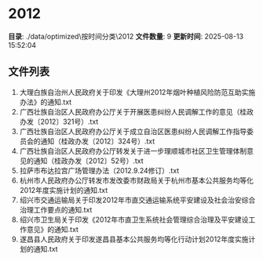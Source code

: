 # 2012

**目录**: ./data/optimized\按时间分类\2012
**文件数量**: 9
**更新时间**: 2025-08-13 15:52:04

## 文件列表

1. 大理白族自治州人民政府关于印发《大理州2012年烟叶种植风险防范互助实施办法》的通知.txt
2. 广西壮族自治区人民政府办公厅关于开展医患纠纷人民调解工作的意见（桂政办发〔2012〕321号）.txt
3. 广西壮族自治区人民政府办公厅关于成立自治区医患纠纷人民调解工作指导委员会的通知（桂政办发〔2012〕324号）.txt
4. 广西壮族自治区人民政府办公厅转发关于进一步理顺城市社区卫生管理体制意见的通知（桂政办发〔2012〕52号）.txt
5. 拉萨市布达拉宫广场管理办法（2012.9.24修订）.txt
6. 杭州市人民政府办公厅转发市发改委市财政局关于杭州市基本公共服务均等化2012年度实施计划的通知.txt
7. 绍兴市交通运输局关于印发2012年市直交通运输系统平安建设及社会治安综合治理工作要点的通知.txt
8. 绍兴市卫生局关于印发《2012年市直卫生系统社会管理综合治理及平安建设工作意见》的通知.txt
9. 遂昌县人民政府关于印发遂昌县基本公共服务均等化行动计划2012年度实施计划的通知.txt
